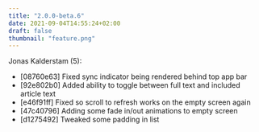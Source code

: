 ```yaml
---
title: "2.0.0-beta.6"
date: 2021-09-04T14:55:24+02:00
draft: false
thumbnail: "feature.png"
---
```


Jonas Kalderstam (5):
  * [08760e63] Fixed sync indicator being rendered behind top app bar
  * [92e802b0] Added ability to toggle between full text and included
         article text
  * [e46f91ff] Fixed so scroll to refresh works on the empty screen again
  * [47c40796] Adding some fade in/out animations to empty screen
  * [d1275492] Tweaked some padding in list

